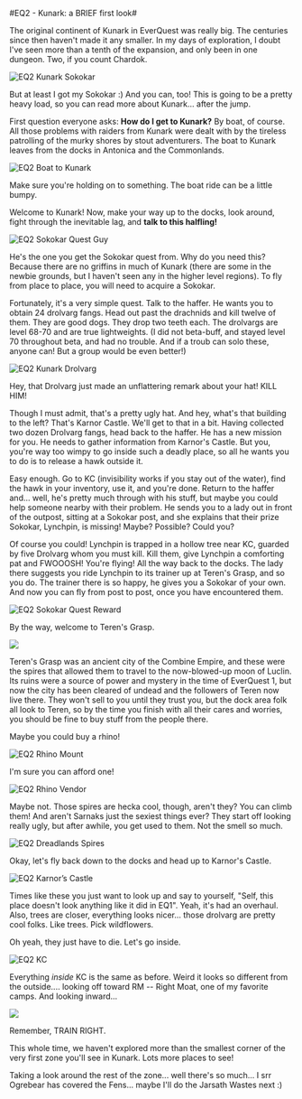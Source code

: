 #EQ2 - Kunark: a BRIEF first look#

The original continent of Kunark in EverQuest was really big. The centuries since then haven't made it any smaller. In my days of exploration, I doubt I've seen more than a tenth of the expansion, and only been in one dungeon. Two, if you count Chardok.

![EQ2 Kunark Sokokar](http://westkarana.com/wp-content/uploads/2007/11/everquest2-2007-11-03-17-52-42-75.jpg)

But at least I got my Sokokar :) And you can, too! This is going to be a pretty heavy load, so you can read more about Kunark... after the jump.



First question everyone asks: **How do I get to Kunark?** By boat, of course. All those problems with raiders from Kunark were dealt with by the tireless patrolling of the murky shores by stout adventurers. The boat to Kunark leaves from the docks in Antonica and the Commonlands.

![EQ2 Boat to Kunark](http://westkarana.com/wp-content/uploads/2007/11/everquest2-2007-11-02-22-20-21-31.jpg)

Make sure you're holding on to something. The boat ride can be a little bumpy.

Welcome to Kunark! Now, make your way up to the docks, look around, fight through the inevitable lag, and **talk to this halfling!**

![EQ2 Sokokar Quest Guy](http://westkarana.com/wp-content/uploads/2007/11/everquest2-2007-11-06-07-26-15-75.jpg)

He's the one you get the Sokokar quest from. Why do you need this? Because there are no griffins in much of Kunark (there are some in the newbie grounds, but I haven't seen any in the higher level regions). To fly from place to place, you will need to acquire a Sokokar.

Fortunately, it's a very simple quest. Talk to the haffer. He wants you to obtain 24 drolvarg fangs. Head out past the drachnids and kill twelve of them. They are good dogs. They drop two teeth each. The drolvargs are level 68-70 and are true lightweights. (I did not beta-buff, and stayed level 70 throughout beta, and had no trouble. And if a troub can solo these, anyone can! But a group would be even better!)

![EQ2 Kunark Drolvarg](http://westkarana.com/wp-content/uploads/2007/11/everquest2-2007-11-02-23-04-10-63.jpg)

Hey, that Drolvarg just made an unflattering remark about your hat! KILL HIM!

Though I must admit, that's a pretty ugly hat. And hey, what's that building to the left? That's Karnor Castle. We'll get to that in a bit. Having collected two dozen Drolvarg fangs, head back to the haffer. He has a new mission for you. He needs to gather information from Karnor's Castle. But you, you're way too wimpy to go inside such a deadly place, so all he wants you to do is to release a hawk outside it.

Easy enough. Go to KC (invisibility works if you stay out of the water), find the hawk in your inventory, use it, and you're done. Return to the haffer and... well, he's pretty much through with his stuff, but maybe you could help someone nearby with their problem. He sends you to a lady out in front of the outpost, sitting at a Sokokar post, and she explains that their prize Sokokar, Lynchpin, is missing! Maybe? Possible? Could you?

Of course you could! Lynchpin is trapped in a hollow tree near KC, guarded by five Drolvarg whom you must kill. Kill them, give Lynchpin a comforting pat and FWOOOSH! You're flying! All the way back to the docks. The lady there suggests you ride Lynchpin to its trainer up at Teren's Grasp, and so you do. The trainer there is so happy, he gives you a Sokokar of your own. And now you can fly from post to post, once you have encountered them.

![EQ2 Sokokar Quest Reward](http://westkarana.com/wp-content/uploads/2007/11/everquest2-2007-11-03-17-57-23-91.jpg)

By the way, welcome to Teren's Grasp.

![](http://westkarana.com/wp-content/uploads/2007/11/everquest2-2007-11-03-01-17-52-53.jpg)

Teren's Grasp was an ancient city of the Combine Empire, and these were the spires that allowed them to travel to the now-blowed-up moon of Luclin. Its ruins were a source of power and mystery in the time of EverQuest 1, but now the city has been cleared of undead and the followers of Teren now live there. They won't sell to you until they trust you, but the dock area folk all look to Teren, so by the time you finish with all their cares and worries, you should be fine to buy stuff from the people there.

Maybe you could buy a rhino!

![EQ2 Rhino Mount](http://westkarana.com/wp-content/uploads/2007/11/everquest2-2007-11-03-15-49-44-66.jpg)

I'm sure you can afford one!

![EQ2 Rhino Vendor](http://westkarana.com/wp-content/uploads/2007/11/everquest2-2007-11-03-02-33-02-15.jpg)

Maybe not. Those spires are hecka cool, though, aren't they? You can climb them! And aren't Sarnaks just the sexiest things ever? They start off looking really ugly, but after awhile, you get used to them. Not the smell so much.

![EQ2 Dreadlands Spires](http://westkarana.com/wp-content/uploads/2007/11/everquest2-2007-11-03-01-36-05-15.jpg)

Okay, let's fly back down to the docks and head up to Karnor's Castle.

![EQ2 Karnor’s Castle](http://westkarana.com/wp-content/uploads/2007/11/everquest2-2007-11-02-23-15-20-56.jpg)

Times like these you just want to look up and say to yourself, "Self, this place doesn't look anything like it did in EQ1". Yeah, it's had an overhaul. Also, trees are closer, everything looks nicer... those drolvarg are pretty cool folks. Like trees. Pick wildflowers.

Oh yeah, they just have to die. Let's go inside.

![EQ2 KC](http://westkarana.com/wp-content/uploads/2007/11/everquest2-2007-11-02-23-06-52-45.jpg)

Everything *inside* KC is the same as before. Weird it looks so different from the outside.... looking off toward RM -- Right Moat, one of my favorite camps. And looking inward...

![](http://westkarana.com/wp-content/uploads/2007/11/everquest2-2007-11-02-23-08-04-89.jpg)

Remember, TRAIN RIGHT.

This whole time, we haven't explored more than the smallest corner of the very first zone you'll see in Kunark. Lots more places to see!

Taking a look around the rest of the zone... well there's so much... I srr Ogrebear has covered the Fens... maybe I'll do the Jarsath Wastes next :)
